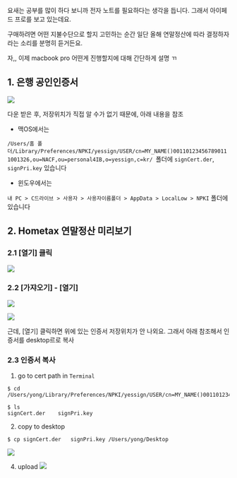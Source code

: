 
요새는 공부를 많이 하다 보니까 전자 노트를 필요하다는 생각을 듭니다. 그래서 아이페드 프로를 보고 있는데요. 

구매하려면 어떤 지불수단으로 할지 고민하는 순간 일단 올해 연말정산에 따라 결정하자 라는 소리를 분명히 듣거든요.

자,, 이제 macbook pro 어떤게 진행할지에 대해 간단하게 설명 ㄲ

## 1. 은행 공인인증서 

![](https://tvax3.sinaimg.cn/large/006gDTsUgy1g9nyoplxhlj311u0pq7fj.jpg)

다운 받은 후, 저장위치가 직접 알 수가 없기 때문에, 아래 내용을 참조

- 맥OS에서는 

`/Users/홈 폴더/Library/Preferences/NPKI/yessign/USER/cn=MY_NAME()001101234567890111001326,ou=NACF,ou=personal4IB,o=yessign,c=kr/
 `폴더에 `signCert.der`,	`signPri.key` 있습니다

- 윈도우에서는

`내 PC > C드라이브 > 사용자 > 사용자이름폴더 > AppData > LocalLow > NPKI` 폴더에 있습니다

## 2. Hometax 연말정산 미리보기

### 2.1 [열기] 클릭
![](https://tvax3.sinaimg.cn/large/006gDTsUgy1g9nyx3tt4nj31ia10m7j8.jpg)

### 2.2 [가쟈오기] - [열기]

![](https://tvax4.sinaimg.cn/large/006gDTsUgy1g9nz1hj4mgj31ge0yc7kq.jpg)

 ![](https://tvax2.sinaimg.cn/large/006gDTsUgy1g9nz4bhmd2j30m20nu78k.jpg)

근데, [열기] 클릭하면 위에 있는 인증서 저장위치가 안 나외요. 그래서 아래 참조해서 인증서를 desktop르로 복사

### 2.3 인증서 복사 
1. go to cert path in `Terminal`
```
$ cd /Users/yong/Library/Preferences/NPKI/yessign/USER/cn=MY_NAME()001101234567890111001326,ou=NACF,ou=personal4IB,o=yessign,c=kr/
```
```
$ ls
signCert.der	signPri.key
```
2. copy to desktop
```
$ cp signCert.der	signPri.key /Users/yong/Desktop
```
![](https://tva4.sinaimg.cn/large/006gDTsUgy1g9nzb5pp9jj30a605aadn.jpg)

4. upload
![](https://tvax4.sinaimg.cn/large/006gDTsUgy1g9nzd9em6zj30t80vutig.jpg)
